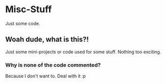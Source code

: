 # Misc-Stuff
Just some code.

## Woah dude, what is this?!
Just some mini-projects or code used for some stuff. Nothing too exciting.

### Why is none of the code commented?
Because I don't want to. Deal with it :p